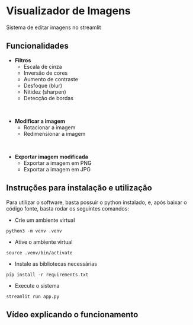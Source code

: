 # Visualizador de Imagens

Sistema de editar imagens no streamlit

## Funcionalidades

- **Filtros**
  - Escala de cinza
  - Inversão de cores
  - Aumento de contraste
  - Desfoque (blur)
  - Nitidez (sharpen)
  - Detecção de bordas

<br>

- **Modificar a imagem**
  - Rotacionar a imagem
  - Redimensionar a imagem

<br>

- **Exportar imagem modificada**
  - Exportar a imagem em PNG
  - Exportar a imagem em JPG

## Instruções para instalação e utilização

Para utilizar o software, basta possuir o python instalado, e, após baixar o código fonte, basta rodar os seguintes comandos:

- Crie um ambiente virtual

```shell
python3 -m venv .venv
```

- Ative o ambiente virtual

```shell
source .venv/bin/activate
```

- Instale as bibliotecas necessárias

```shell
pip install -r requirements.txt
```

- Execute o sistema

```shell
streamlit run app.py
```

## Vídeo explicando o funcionamento
